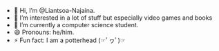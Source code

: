 - 👋 Hi, I’m @Liantsoa-Najaina.
- 👀 I’m interested in a lot of stuff but especially video games and books
- 🌱 I’m currently a computer science student.
- 😄 Pronouns: he/him.
- ⚡ Fun fact: I am a potterhead (☞ﾟヮﾟ)☞

<!---
Liantsoa-Najaina/Liantsoa-Najaina is a ✨ special ✨ repository because its `README.md` (this file) appears on your GitHub profile.
You can click the Preview link to take a look at your changes.
--->
